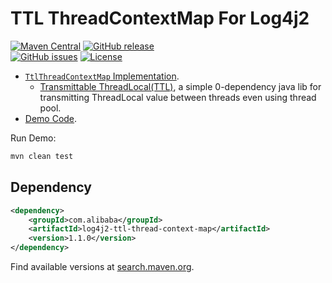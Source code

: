 TTL ThreadContextMap For Log4j2 
===================================

[![Maven Central](https://maven-badges.herokuapp.com/maven-central/com.alibaba/log4j2-ttl-thread-context-map/badge.svg)](https://maven-badges.herokuapp.com/maven-central/com.alibaba/log4j2-ttl-thread-context-map/)
[![GitHub release](https://img.shields.io/github/release/oldratlee/log4j2-ttl-thread-context-map.svg)](https://github.com/oldratlee/log4j2-ttl-thread-context-map/releases)  
[![GitHub issues](https://img.shields.io/github/issues/oldratlee/log4j2-ttl-thread-context-map.svg)](https://github.com/oldratlee/log4j2-ttl-thread-context-map/issues)
[![License](https://img.shields.io/badge/license-Apache%202-4EB1BA.svg)](https://www.apache.org/licenses/LICENSE-2.0.html)

- [`TtlThreadContextMap` Implementation](src/main/java/com/alibaba/ttl/log4j2/TtlThreadContextMap.java).  
    - [Transmittable ThreadLocal(TTL)](https://github.com/alibaba/transmittable-thread-local), a simple 0-dependency java lib for transmitting ThreadLocal value between threads even using thread pool.
- [Demo Code](src/test/java/com/alibaba/ttl/log4j2/TtlThreadContextMapTest.java).

Run Demo:

```bash
mvn clean test
```

Dependency
--------------------------

```xml
<dependency>
    <groupId>com.alibaba</groupId>
    <artifactId>log4j2-ttl-thread-context-map</artifactId>
    <version>1.1.0</version>
</dependency>
```

Find available versions at [search.maven.org](http://search.maven.org/#search%7Cga%7C1%7Cg%3A%22com.alibaba%22%20AND%20a%3A%22log4j2-ttl-thread-context-map%22).
